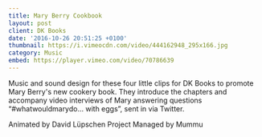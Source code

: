 ```yaml
---
title: Mary Berry Cookbook
layout: post
client: DK Books
date: '2016-10-26 20:51:25 +0100'
thumbnail: https://i.vimeocdn.com/video/444162948_295x166.jpg
category: Music
embed: https://player.vimeo.com/video/70786639
---
```

Music and sound design for these four little clips for DK Books to promote Mary Berry's new cookery book. They introduce the chapters and accompany video interviews of Mary answering questions “#whatwouldmarydo… with eggs”, sent in via Twitter.

Animated by David Lüpschen
Project Managed by Mummu
